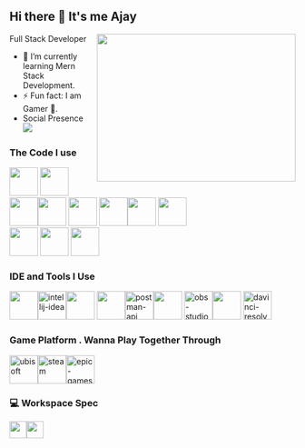 ## Hi there 👋 It's me Ajay

Full Stack Developer 
<img align="right" width="350" height="260" src="https://i.pinimg.com/originals/90/70/32/9070324cdfc07c68d60eed0c39e77573.gif">                                                 
- 🌱 I’m currently learning Mern Stack Development.
- ⚡ Fun fact: I am Gamer 👾.
- Social Presence
<br />[<img src="https://img.shields.io/badge/instagram-d62976?style=for-the-badge&logo=instagram&logoColor=white" />](https://www.instagram.com/Phenomenal_ajay)

### The Code I use

<img height="50" width="50" src="https://img.icons8.com/color/48/000000/java-coffee-cup-logo.png" /> <img height="50" width="50" src="https://img.icons8.com/color/48/000000/html-5.png" /> 
<img height="50" width="50" src="https://img.icons8.com/color/48/000000/css3.png" /><img height="50" width="50" src="https://img.icons8.com/color/48/000000/sass.png"/> <img height="50" width="50" src="https://img.icons8.com/color/48/000000/bootstrap.png" />
<img height="50" width="50" src="https://img.icons8.com/color/48/000000/javascript.png"/><img height="50" width="50" src="https://img.icons8.com/color/48/000000/nodejs.png"/> <img height="50" width="50" src="https://img.icons8.com/color/48/000000/spring-logo.png"/>   
<img height="50" width="50" src="https://img.icons8.com/color/48/000000/react-native.png"/> <img height="50" width="50" src="https://img.icons8.com/color/48/000000/google-firebase-console.png"/> <img height="50" width="50"
src="https://img.icons8.com/color/48/000000/mysql-logo.png"/>

### IDE and Tools I Use

<img height="50" width="50" src="https://img.icons8.com/color/48/000000/visual-studio-code-2019.png"/><img width="50" height="50" src="https://img.icons8.com/color/48/intellij-idea.png" alt="intellij-idea"/><img height="50" width="50" src="https://img.icons8.com/color/50/000000/git.png"/> <img height="50" src="https://img.icons8.com/officel/480/null/java-eclipse.png"/><img width="50" height="50" src="https://img.icons8.com/dusk/64/postman-api.png" alt="postman-api"/><img height="50" width="50" src="https://img.icons8.com/doodle/48/000000/adobe-photoshop.png"/> <img width="50" height="50" src="https://img.icons8.com/ios-filled/50/obs-studio.png" alt="obs-studio"/><img height="50" width="50" src="https://img.icons8.com/color/48/000000/figma--v1.png"/> <img width="50" height="50" src="https://img.icons8.com/color/48/davinci-resolve.png" alt="davinci-resolve"/>

### Game Platform . Wanna Play Together Through

<img width="50" height="50" src="https://img.icons8.com/color/48/ubisoft.png" alt="ubisoft"/><img width="50" height="50" src="https://img.icons8.com/fluency/48/steam.png" alt="steam"/><img width="50" height="50" src="https://img.icons8.com/ios-filled/50/epic-games.png" alt="epic-games"/>

### 💻 Workspace Spec

<img height="30" src="https://img.shields.io/badge/AMD-Ryzen_5_4600H-ED1C24?style=for-the-badge&logo=amd&logoColor=white"/><img height="30" src="https://img.shields.io/badge/NVIDIA-GTX1650-76B900?style=for-the-badge&logo=nvidia&logoColor=white"/> 

